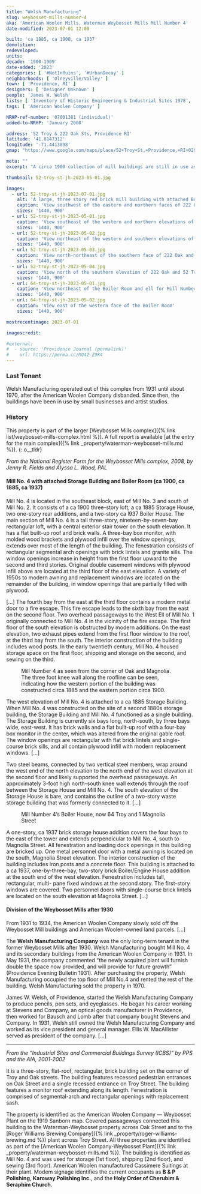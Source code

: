 ```yaml
---
title: "Welsh Manufacturing"
slug: weybosset-mills-number-4
aka: 'American Woolen Mills, Waterman Weybosset Mills Mill Number 4'
date-modified: 2023-07-01 12:00

built: 'ca 1885, ca 1900, ca 1937'
demolition:
redeveloped:
units:
decade: '1900-1909'
date-added: '2023'
categories: [ '#NotInRuins', '#UrbanDecay' ]
neighborhoods: [ 'Olneyville/Valley' ]
town: [ 'Providence, RI' ]
designers: [ 'Designer Unknown' ]
people: 'James W. Welsh'
lists: [ 'Inventory of Historic Engineering & Industrial Sites 1978', 'National Register of Historic Places', 'PPS/AIA Industrial Commercial Buildings Survey', 'Providence Industrial Sites 1981', 'Weybosset Mills Complex' ]
tags: [ 'American Woolen Company' ]

NRHP-ref-number: '07001381 (individual)'
added-to-NRHP: 'January 2008'

address: '52 Troy & 222 Oak Sts, Providence RI'
latitude: '41.8147312'
longitude: '-71.4413898'
gmap: "https://www.google.com/maps/place/52+Troy+St,+Providence,+RI+02909/@41.8147312,-71.4413898,157m"

meta: ""
excerpt: "A circa 1900 collection of mill buildings are still in use as manufacturing, small business space, and studios even though the building itself needs maintenance"

thumbnail: 52-troy-st-jh-2023-05-01.jpg

images:
  - url: 52-troy-st-jh-2023-07-01.jpg
    alt: 'A large, three story red brick mill building with attached Boiler House and a raised monitor roof. An extensive architectural description is in the history section of the page.'
    caption: 'View southwest of the eastern and northern faces of 222 Oak and 52 Troy Streets. A little bit of the one-story box monitor roof can be seen at the roofline.'
    sizes: '1440, 900'
  - url: 52-troy-st-jh-2023-05-01.jpg
    caption: 'View southeast of the western and northern elevations of 222 Oak and 52 Troy Streets, known as Mill Number 4. The steel bands on the second floor corner once supported elevated walkways that connected this building to Mill Number 2 and Mill NUmber 3.'
    sizes: '1440, 900'
  - url: 52-troy-st-jh-2023-05-02.jpg
    caption: 'View northeast of the western and southern elevations of 222 Oak and 52 Troy Streets. Note the knee wall at the roofline, indicating that the west (left) portion of this building was an independent structure, a circa 1885 storage building.'
    sizes: '1440, 900'
  - url: 52-troy-st-jh-2023-05-03.jpg
    caption: 'View north-northeast of the southern face of 222 Oak and 52 Troy Streets, Mill Number 4.'
    sizes: '1440, 900'
  - url: 52-troy-st-jh-2023-05-04.jpg
    caption: 'View north of the southern elevation of 222 Oak and 52 Troy Streets showing the stairtower and wooden clerestory monitor roof on the circa 1900 Mill Number 4.'
    sizes: '1440, 900'
  - url: 64-troy-st-jh-2023-05-01.jpg
    caption: 'View northeast of the Boiler Room and ell for Mill Number 4, 64 Troy and 1 Magnolia Street, circa 1937'
    sizes: '1440, 900'
  - url: 64-troy-st-jh-2023-05-02.jpg
    caption: 'View east of the western face of the Boiler Room'
    sizes: '1440, 900'

mostrecentimage: 2023-07-01

imagescredit:

#external:
#  - source: 'Providence Journal (permalink)'
#    url: https://perma.cc/MQ4Z-Z9K4
---
```


### Last Tenant

Welsh Manufacturing operated out of this complex from 1931 until about 1970, after the American Woolen Company disbanded. Since then, the buildings have been in use by small businesses and artist studios.


### History

This property is part of the larger [Weybosset Mills complex]({% link list/weybosset-mills-complex.html %}). A full report is available [at the entry for the main complex]({% link _property/waterman-weybosset-mills.md %}).
{:.o__tldr}

_From the National Register Form for the Weybosset Mills complex, 2008, by Jenny R. Fields and Alyssa L. Wood, PAL_

#### Mill No. 4 with attached Storage Building and Boiler Room (ca 1900, ca 1885, ca 1937)

Mill No. 4 is located in the southeast block, east of Mill No. 3 and south of Mill No. 2. It consists of a ca 1900 three-story loft, a ca 1885 Storage House, two one-story rear additions, and a two-story ca l937 Boiler House. The main section of Mill No. 4 is a tall three-story, nineteen-by-seven-bay rectangular loft, with a central exterior stair tower on the south elevation. It has a flat built-up roof and brick walls. A three-bay box monitor, with molded wood brackets and plywood infill over the window openings, extends over most of the length of the building. The fenestration consists of rectangular segmental arch openings with brick lintels and granite sills. The window openings increase in height from the first floor upward to the second and third stories. Original double casement windows with plywood infill above are located at the third floor of the east elevation. A variety of 1950s to modern awning and replacement windows are located on the remainder of the building, in window openings that are partially filled with plywood.

[…] The fourth bay from the east at the third floor contains a modern metal door to a fire escape. This fire escape leads to the sixth bay from the east on the second floor. Two overhead passageways to the West Ell of Mill No. 1 originally connected to Mill No. 4 in the vicinity of the fire escape. The first floor of the south elevation is obstructed by modern additions. On the east elevation, two exhaust pipes extend from the first floor window to the roof, at the third bay from the south. The interior construction of the building includes wood posts. In the early twentieth century, Mill No. 4 housed storage space on the first floor, shipping and storage on the second, and sewing on the third.

<figure class="u__img u__img--right" aria-hidden="true">
  <a href="#photo-52-troy-st-jh-2023-05-03">
    <img src="{{ site.propimg_path }}{{ page.slug }}/52-troy-st-jh-2023-05-03.jpg" alt="" />
  </a>
  <figcaption>Mill Number 4 as seen from the corner of Oak and Magnolia. The three foot knee wall along the roofline can be seen, indicating how the western portion of the building was constructed circa 1885 and the eastern portion circa 1900.</figcaption>
</figure>

The west elevation of Mill No. 4 is attached to a ca 1885 Storage Building. When Mill No. 4 was constructed on the site of a second 1880s storage building, the Storage Building and Mill No. 4 functioned as a single building. The Storage Building is currently six bays long, north-south, by three bays wide, east-west. It has brick walls and a flat built-up roof with a four-bay box monitor in the center, which was altered from the original gable roof. The window openings are rectangular with flat brick lintels and single-course brick sills, and all contain plywood infill with modern replacement windows. […]

Two steel beams, connected by two vertical steel members, wrap around the west end of the north elevation to the north end of the west elevation at the second floor and likely supported the overhead passageways. An approximately 3-foot high north-south knee wall extends through the roof between the Storage House and Mill No. 4. The south elevation of the Storage House is bare, and contains the outline of a two-story waste storage building that was formerly connected to it. […]

<figure class="u__img u__img--right" aria-hidden="true">
  <a href="#photo-64-troy-st-jh-2023-05-01">
    <img src="{{ site.propimg_path }}{{ page.slug }}/64-troy-st-jh-2023-05-01.jpg" alt="" />
  </a>
  <figcaption>Mill Number 4’s Boiler House, now 64 Troy and 1 Magnolia Street</figcaption>
</figure>

A one-story, ca 1937 brick storage house addition covers the four bays to the east of the tower and extends perpendicular to Mill No. 4, south to Magnolia Street. All fenestration and loading dock openings in this building are bricked up. One metal personnel door with a metal awning is located on the south, Magnolia Street elevation. The interior construction of the building includes iron posts and a concrete floor. This building is attached to a ca 1937, one-by-three-bay, two-story brick Boiler/Engine House addition at the south end of the west elevation. Fenestration includes tall, rectangular, multi- pane fixed windows at the second story. The first-story windows are covered. Two personnel doors with single-course brick lintels are located on the south elevation at Magnolia Street. […]

#### Division of the Weybosset Mills after 1930

From 1931 to 1934, the American Woolen Company slowly sold off the Weybosset Mill buildings and American Woolen-owned land parcels. […] 

The **Welsh Manufacturing Company** was the only long-term tenant in the former Weybosset Mills after 1930. Welsh Manufacturing bought Mill No. 4 and its secondary buildings from the American Woolen Company in 1931. In May 1931, the company commented “the newly acquired plant will furnish double the space now provided, and will provide for future growth” (Providence Evening Bulletin 1931). After purchasing the property, Welsh Manufacturing occupied the top floor of Mill No.4 and rented the rest of the building. Welsh Manufacturing sold the property in 1970.

James W. Welsh, of Providence, started the Welsh Manufacturing Company to produce pencils, pen sets, and eyeglasses. He began his career working at Stevens and Company, an optical goods manufacturer in Providence, then worked for Bausch and Lomb after that company bought Stevens and Company. In 1931, Welsh still owned the Welsh Manufacturing Company and worked as its vice president and general manager. Ellis W. MacAllister served as president of the company. […]

***

_From the “Industrial Sites and Commercial Buildings Survey (ICBS)” by PPS and the AIA, 2001-2002_

It is a three-story, flat-roof, rectangular, brick building set on the corner of Troy and Oak streets. The building features recessed pedestrian entrances on Oak Street and a single recessed entrance on Troy Street. The building features a monitor roof extending along its length. Fenestration is comprised of segmental-arch and rectangular openings with replacement sash.

The property is identified as the American Woolen Company — Weybosset Plant on the 1919 Sanborn map. Covered passageways connected this building to the Waterman-Weybosset property across Oak Street and to the [Roger Williams Brewing Company]({% link _property/roger-williams-brewing.md %}) plant across Troy Street. All three properties are identified as part of the [American Woolen Company-Weybosset Plant]({% link _property/waterman-weybosset-mills.md %}). The building is identified as Mill No. 4 and was used for storage (1st floor), shipping (2nd floor), and sewing (3rd floor). American Woolen manufactured Cassimere Suitings at their plant. Modem signage identifies the current occupants as **B & P Polishing**, **Karoway Polishing Inc.**, and the **Holy Order of Cherubim & Seraphim Church**.